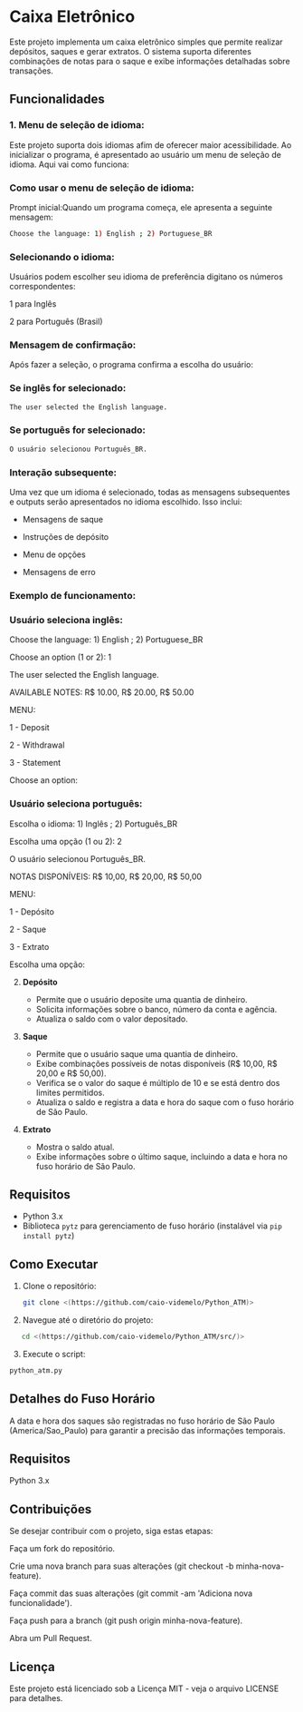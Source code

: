 # Caixa Eletrônico

Este projeto implementa um caixa eletrônico simples que permite realizar depósitos, saques e gerar extratos. O sistema suporta diferentes combinações de notas para o saque e exibe informações detalhadas sobre transações.

## Funcionalidades

### 1. Menu de seleção de idioma:

Este projeto suporta dois idiomas afim de oferecer maior acessibilidade. Ao inicializar o programa, é apresentado ao usuário um menu de seleção de idioma. Aqui vai como funciona:

### Como usar o menu de seleção de idioma:

Prompt inicial:Quando um programa começa, ele apresenta a seguinte mensagem:

```bash
Choose the language: 1) English ; 2) Portuguese_BR
```

### Selecionando o idioma:

Usuários podem escolher seu idioma de preferência digitano os números correspondentes:

1 para Inglês

2 para Português (Brasil)

### Mensagem de confirmação:

Após fazer a seleção, o programa confirma a escolha do usuário:

### Se inglês for selecionado:

```bash
The user selected the English language.
```

### Se português for selecionado:

```bash
O usuário selecionou Português_BR.
```

### Interação subsequente:

Uma vez que um idioma é selecionado, todas as mensagens subsequentes e outputs serão apresentados no idioma escolhido. Isso inclui:

- Mensagens de saque

- Instruções de depósito

- Menu de opções

- Mensagens de erro

### Exemplo de funcionamento:

### Usuário seleciona inglês:

Choose the language: 1) English ; 2) Portuguese_BR

Choose an option (1 or 2): 1

The user selected the English language.

AVAILABLE NOTES: R$ 10.00, R$ 20.00, R$ 50.00

MENU:

1 - Deposit

2 - Withdrawal

3 - Statement

Choose an option:

### Usuário seleciona português:

Escolha o idioma: 1) Inglês ; 2) Português_BR

Escolha uma opção (1 ou 2): 2

O usuário selecionou Português_BR.

NOTAS DISPONÍVEIS: R$ 10,00, R$ 20,00, R$ 50,00

MENU:

1 - Depósito

2 - Saque

3 - Extrato

Escolha uma opção:

2. **Depósito**
   - Permite que o usuário deposite uma quantia de dinheiro.
   - Solicita informações sobre o banco, número da conta e agência.
   - Atualiza o saldo com o valor depositado.

3. **Saque**
   - Permite que o usuário saque uma quantia de dinheiro.
   - Exibe combinações possíveis de notas disponíveis (R$ 10,00, R$ 20,00 e R$ 50,00).
   - Verifica se o valor do saque é múltiplo de 10 e se está dentro dos limites permitidos.
   - Atualiza o saldo e registra a data e hora do saque com o fuso horário de São Paulo.

4. **Extrato**
   - Mostra o saldo atual.
   - Exibe informações sobre o último saque, incluindo a data e hora no fuso horário de São Paulo.

## Requisitos

- Python 3.x
- Biblioteca `pytz` para gerenciamento de fuso horário (instalável via `pip install pytz`)

## Como Executar

1. Clone o repositório:
   ```bash
   git clone <(https://github.com/caio-videmelo/Python_ATM)>
   ```

2. Navegue até o diretório do projeto:
```bash
   cd <(https://github.com/caio-videmelo/Python_ATM/src/)>
```

3. Execute o script:
```bash
python_atm.py
```

## Detalhes do Fuso Horário

A data e hora dos saques são registradas no fuso horário de São Paulo (America/Sao_Paulo) para garantir a precisão das informações temporais.

## Requisitos

Python 3.x

## Contribuições

Se desejar contribuir com o projeto, siga estas etapas:

Faça um fork do repositório.

Crie uma nova branch para suas alterações (git checkout -b minha-nova-feature).

Faça commit das suas alterações (git commit -am 'Adiciona nova funcionalidade').

Faça push para a branch (git push origin minha-nova-feature).

Abra um Pull Request.

## Licença

Este projeto está licenciado sob a Licença MIT - veja o arquivo LICENSE para detalhes.
